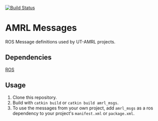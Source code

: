 [![Build Status](https://travis-ci.com/ut-amrl/amrl_msgs.svg?branch=master)](https://travis-ci.com/ut-amrl/amrl_msgs)

# AMRL Messages

ROS Message definitions used by UT-AMRL projects.

## Dependencies

[ROS](http://wiki.ros.org/ROS/Installation)

## Usage

1. Clone this repository.
1. Build with `catkin build` or `catkin build amrl_msgs`.
1. To use the messages from your own project, add `amrl_msgs` as a ros
   dependency to your project's `manifest.xml` or `package.xml`.
